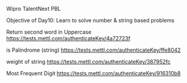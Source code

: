 Wipro TalentNext PBL

Objective of Day10:
Learn to solve number & string based problems


Return second word in Uppercase
https://tests.mettl.com/authenticateKey/4a72723f

is Palindrome (string)
https://tests.mettl.com/authenticateKey/ffe8042

weight of string
https://tests.mettl.com/authenticateKey/387952fc

Most Frequent Digit
https://tests.mettl.com/authenticateKey/916310b8
